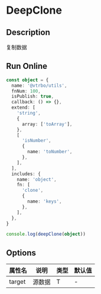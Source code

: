 # DeepClone

## Description
复制数据

## Run Online

<RunCode :language="ts" :dependency="`
function toRawType(data: any): string {
  return Object.prototype.toString.call(data).slice(8, -1)
}
function isType(data: any, type: string): boolean {
  return toRawType(data).toLowerCase() === type.toLowerCase()
}
function isArray(data: any): boolean {
  return isType(data, 'Array')
}
function isObject(data: any): boolean {
  return isType(data, 'Object')
}
function isRegExp(data: any): boolean {
  return isType(data, 'RegExp')
}
function deepClone<T>(target: T): T {
  let cloneTarget: any = null
  if (isRegExp(target)) {
    cloneTarget = target
  }
  else if (isArray(target)) {
    cloneTarget = []
    for (const key in target)
      cloneTarget.push(deepClone(target[key]))
  }
  else if (isObject(target)) {
    cloneTarget = {}
    for (const key in target)
      cloneTarget[key] = deepClone(target[key])
  }
  else {
    cloneTarget = target
  }
  return cloneTarget as T
}`">

```ts
const object = {
  name: '@vtrbo/utils',
  fnNum: 100,
  isPublish: true,
  callback: () => {},
  extend: [
    'string',
    {
      array: ['toArray'],
    },
    [
      'isNumber',
      {
        name: 'toNumber',
      },
    ],
  ],
  includes: {
    name: 'object',
    fn: [
      'clone',
      {
        name: 'keys',
      },
    ],
  },
}

console.log(deepClone(object))
```

</RunCode>

## Options

<div class="utils-table">

| 属性名 | 说明 | 类型 | 默认值 |
| --- | --- | --- | --- |
| target | 源数据 | T | - |

</div>